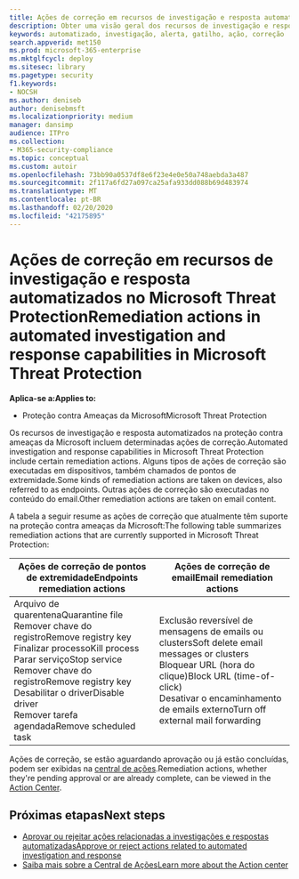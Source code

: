 ```yaml
---
title: Ações de correção em recursos de investigação e resposta automatizados no Microsoft Threat Protection
description: Obter uma visão geral dos recursos de investigação e resposta automatizados na Proteção contra Ameaça da Microsoft
keywords: automatizado, investigação, alerta, gatilho, ação, correção
search.appverid: met150
ms.prod: microsoft-365-enterprise
ms.mktglfcycl: deploy
ms.sitesec: library
ms.pagetype: security
f1.keywords:
- NOCSH
ms.author: deniseb
author: denisebmsft
ms.localizationpriority: medium
manager: dansimp
audience: ITPro
ms.collection:
- M365-security-compliance
ms.topic: conceptual
ms.custom: autoir
ms.openlocfilehash: 73bb90a0537df8e6f23e4e0e50a748aebda3a487
ms.sourcegitcommit: 2f117a6fd27a097ca25afa933dd088b69d483974
ms.translationtype: MT
ms.contentlocale: pt-BR
ms.lasthandoff: 02/20/2020
ms.locfileid: "42175895"
---
```

# <a name="remediation-actions-in-automated-investigation-and-response-capabilities-in-microsoft-threat-protection"></a><span data-ttu-id="cc704-104">Ações de correção em recursos de investigação e resposta automatizados no Microsoft Threat Protection</span><span class="sxs-lookup"><span data-stu-id="cc704-104">Remediation actions in automated investigation and response capabilities in Microsoft Threat Protection</span></span>

<span data-ttu-id="cc704-105">**Aplica-se a:**</span><span class="sxs-lookup"><span data-stu-id="cc704-105">**Applies to:**</span></span>
- <span data-ttu-id="cc704-106">Proteção contra Ameaças da Microsoft</span><span class="sxs-lookup"><span data-stu-id="cc704-106">Microsoft Threat Protection</span></span>

<span data-ttu-id="cc704-107">Os recursos de investigação e resposta automatizados na proteção contra ameaças da Microsoft incluem determinadas ações de correção.</span><span class="sxs-lookup"><span data-stu-id="cc704-107">Automated investigation and response capabilities in Microsoft Threat Protection include certain remediation actions.</span></span> <span data-ttu-id="cc704-108">Alguns tipos de ações de correção são executadas em dispositivos, também chamados de pontos de extremidade.</span><span class="sxs-lookup"><span data-stu-id="cc704-108">Some kinds of remediation actions are taken on devices, also referred to as endpoints.</span></span> <span data-ttu-id="cc704-109">Outras ações de correção são executadas no conteúdo do email.</span><span class="sxs-lookup"><span data-stu-id="cc704-109">Other remediation actions are taken on email content.</span></span>

<span data-ttu-id="cc704-110">A tabela a seguir resume as ações de correção que atualmente têm suporte na proteção contra ameaças da Microsoft:</span><span class="sxs-lookup"><span data-stu-id="cc704-110">The following table summarizes remediation actions that are currently supported in Microsoft Threat Protection:</span></span> 

|<span data-ttu-id="cc704-111">Ações de correção de pontos de extremidade</span><span class="sxs-lookup"><span data-stu-id="cc704-111">Endpoints remediation actions</span></span>  |<span data-ttu-id="cc704-112">Ações de correção de email</span><span class="sxs-lookup"><span data-stu-id="cc704-112">Email remediation actions</span></span>  |
|---------|---------|
|<span data-ttu-id="cc704-113">Arquivo de quarentena</span><span class="sxs-lookup"><span data-stu-id="cc704-113">Quarantine file</span></span><br/><span data-ttu-id="cc704-114">Remover chave do registro</span><span class="sxs-lookup"><span data-stu-id="cc704-114">Remove registry key</span></span><br/><span data-ttu-id="cc704-115">Finalizar processo</span><span class="sxs-lookup"><span data-stu-id="cc704-115">Kill process</span></span> <br/><span data-ttu-id="cc704-116">Parar serviço</span><span class="sxs-lookup"><span data-stu-id="cc704-116">Stop service</span></span> <br/><span data-ttu-id="cc704-117">Remover chave do registro</span><span class="sxs-lookup"><span data-stu-id="cc704-117">Remove registry key</span></span> <br/><span data-ttu-id="cc704-118">Desabilitar o driver</span><span class="sxs-lookup"><span data-stu-id="cc704-118">Disable driver</span></span> <br/><span data-ttu-id="cc704-119">Remover tarefa agendada</span><span class="sxs-lookup"><span data-stu-id="cc704-119">Remove scheduled task</span></span>      |<span data-ttu-id="cc704-120">Exclusão reversível de mensagens de emails ou clusters</span><span class="sxs-lookup"><span data-stu-id="cc704-120">Soft delete email messages or clusters</span></span><br/><span data-ttu-id="cc704-121">Bloquear URL (hora do clique)</span><span class="sxs-lookup"><span data-stu-id="cc704-121">Block URL (time-of-click)</span></span><br/><span data-ttu-id="cc704-122">Desativar o encaminhamento de emails externo</span><span class="sxs-lookup"><span data-stu-id="cc704-122">Turn off external mail forwarding</span></span>          |

<span data-ttu-id="cc704-123">Ações de correção, se estão aguardando aprovação ou já estão concluídas, podem ser exibidas na [central de ações](https://docs.microsoft.com/microsoft-365/security/mtp/mtp-action-center).</span><span class="sxs-lookup"><span data-stu-id="cc704-123">Remediation actions, whether they're pending approval or are already complete, can be viewed in the [Action Center](https://docs.microsoft.com/microsoft-365/security/mtp/mtp-action-center).</span></span>

## <a name="next-steps"></a><span data-ttu-id="cc704-124">Próximas etapas</span><span class="sxs-lookup"><span data-stu-id="cc704-124">Next steps</span></span>

- [<span data-ttu-id="cc704-125">Aprovar ou rejeitar ações relacionadas a investigações e respostas automatizadas</span><span class="sxs-lookup"><span data-stu-id="cc704-125">Approve or reject actions related to automated investigation and response</span></span>](https://docs.microsoft.com/microsoft-365/security/mtp/mtp-autoir-actions)
- [<span data-ttu-id="cc704-126">Saiba mais sobre a Central de Ações</span><span class="sxs-lookup"><span data-stu-id="cc704-126">Learn more about the Action center</span></span>](https://docs.microsoft.com/microsoft-365/security/mtp/mtp-action-center)
